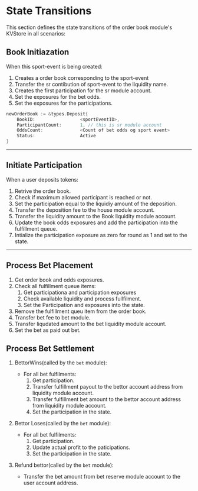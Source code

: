 # **State Transitions**

This section defines the state transitions of the order book module's KVStore in all scenarios:

## **Book Initiazation**

When this sport-event is being created:

1. Creates a order book corresponding to the sport-event
2. Transfer the sr contibution of sport-event to the liquidity name.
3. Creates the first participation for the sr module account.
4. Set the exposures for the bet odds.
5. Set the exposures for the participations.

```go
newOrderBook := &types.Deposit{
    BookID:                 <sportEventID>,
    ParticipantCount:       1, // this is sr module account
    OddsCount:              <Count of bet odds og sport event>
    Status:                 Active
}
```

---

## **Initiate Participation**

When a user deposits tokens:

1. Retrive the order book.
2. Check if maximum allowed participant is reached or not.
3. Set the participation equal to the liquidiy amount of the deposition.
4. Transfer the deposition fee to the house module account.
5. Transfer the liquidity amount to the Book liquidity module account.
6. Update the book odds exposures and add the participation into the fulfillment queue.
7. Intialize the participation exposure as zero for round as 1 and set to the state.

---

## **Process Bet Placement**

1. Get order book and odds exposures.
2. Check all fulfillment queue items:
    1. Get participationa and participation exposures
    2. Check available liquidity and process fullfilment.
    3. Set the Participation and exposures into the state.
3. Remove the fulfillment queu item from the order book.
4. Transfer bet fee to bet module.
5. Transfer liqudated amount to the bet liquidity module account.
6. Set the bet as paid out bet.

## **Process Bet Settlement**

1. BettorWins(called by the `bet` module):
    - For all bet fulfilments:
        1. Get participation.
        2. Transfer fulfillment payout to the bettor account address from liquidity module account.
        3. Transfer fulfillment bet amount to the bettor account address from liquidity module account.
        4. Set the participation in the state.
2. Bettor Loses(called by the `bet` module):
    - For all bet fulfilments:
        1. Get participation.
        2. Update  actual profit to the paticipations.
        3. Set the participation in the state.

3. Refund bettor(called by the `bet` module):
    - Transfer the bet amount from bet reserve module account to the user account address.
